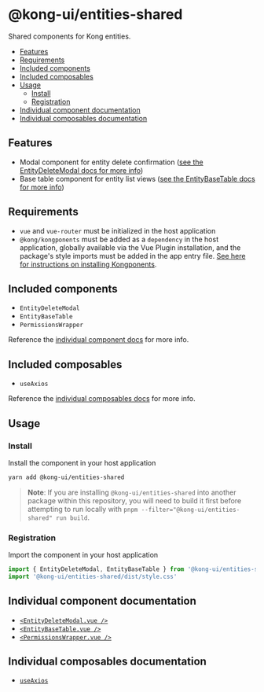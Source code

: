 # @kong-ui/entities-shared

Shared components for Kong entities.

- [Features](#features)
- [Requirements](#requirements)
- [Included components](#included-components)
- [Included composables](#included-composables)
- [Usage](#usage)
  - [Install](#install)
  - [Registration](#registration)
- [Individual component documentation](#individual-component-documentation)
- [Individual composables documentation](#individual-composables-documentation)

## Features

- Modal component for entity delete confirmation ([see the EntityDeleteModal docs for more info](docs/entity-delete-modal.md))
- Base table component for entity list views ([see the EntityBaseTable docs for more info](docs/entity-base-table.md))

## Requirements

- `vue` and `vue-router` must be initialized in the host application
- `@kong/kongponents` must be added as a `dependency` in the host application, globally available via the Vue Plugin installation, and the package's style imports must be added in the app entry file. [See here for instructions on installing Kongponents](https://kongponents.konghq.com/#globally-install-all-kongponents).

## Included components

- `EntityDeleteModal`
- `EntityBaseTable`
- `PermissionsWrapper`

Reference the [individual component docs](#individual-component-documentation) for more info.

## Included composables

- `useAxios`

Reference the [individual composables docs](#individual-composables-documentation) for more info.

## Usage

### Install

Install the component in your host application

```sh
yarn add @kong-ui/entities-shared
```

> **Note**: If you are installing `@kong-ui/entities-shared` into another package within this repository, you will need to build it first before attempting to run locally with `pnpm --filter="@kong-ui/entities-shared" run build`.

### Registration

Import the component in your host application

```ts
import { EntityDeleteModal, EntityBaseTable } from '@kong-ui/entities-shared'
import '@kong-ui/entities-shared/dist/style.css'
```

## Individual component documentation

- [`<EntityDeleteModal.vue />`](docs/entity-delete-modal.md)
- [`<EntityBaseTable.vue />`](docs/entity-base-table.md)
- [`<PermissionsWrapper.vue />`](docs/permissions-wrapper.md)

## Individual composables documentation

- [`useAxios`](docs/use-axios.md)
